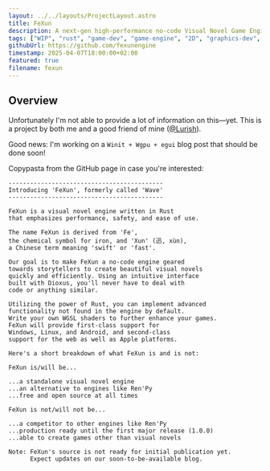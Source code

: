 ```yaml
---
layout: ../../layouts/ProjectLayout.astro
title: FeXun
description: A next-gen high-performance no-code Visual Novel Game Engine in Rust.
tags: ["WIP", "rust", "game-dev", "game-engine", "2D", "graphics-dev", "open-source"]
githubUrl: https://github.com/fexunengine
timestamp: 2025-04-07T18:00:00+02:00
featured: true
filename: fexun
---
```


## Overview

Unfortunately I'm not able to provide a lot of information on this—yet. This is a project by both me and a good friend of mine ([@Lurish](https://bsky.app/profile/luri.sh)).

Good news: I'm working on a `Winit + Wgpu + egui` blog post that should be done soon!

Copypasta from the GitHub page in case you're interested:

```
-------------------------------------------
Introducing 'FeXun', formerly called 'Wave'
-------------------------------------------

FeXun is a visual novel engine written in Rust
that emphasizes performance, safety, and ease of use.

The name FeXun is derived from 'Fe',
the chemical symbol for iron, and 'Xun' (迅, xùn),
a Chinese term meaning 'swift' or 'fast'.

Our goal is to make FeXun a no-code engine geared
towards storytellers to create beautiful visual novels
quickly and efficiently. Using an intuitive interface
built with Dioxus, you'll never have to deal with
code or anything similar.

Utilizing the power of Rust, you can implement advanced
functionality not found in the engine by default.
Write your own WGSL shaders to further enhance your games.
FeXun will provide first-class support for
Windows, Linux, and Android, and second-class
support for the web as well as Apple platforms.

Here's a short breakdown of what FeXun is and is not:

FeXun is/will be...

...a standalone visual novel engine
...an alternative to engines like Ren'Py
...free and open source at all times

FeXun is not/will not be...

...a competitor to other engines like Ren'Py
...production ready until the first major release (1.0.0)
...able to create games other than visual novels

Note: FeXun's source is not ready for initial publication yet.
      Expect updates on our soon-to-be-available blog.
```
